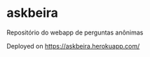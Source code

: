 # askbeira
Repositório do webapp de perguntas anônimas

Deployed on https://askbeira.herokuapp.com/
